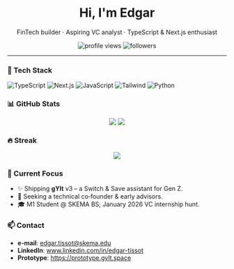 <h1 align="center">Hi, I'm Edgar</h1>

<p align="center">
  FinTech builder · Aspiring VC analyst · TypeScript & Next.js enthusiast
</p>

<p align="center">
  <img src="https://komarev.com/ghpvc/?username=keelk1&style=flat-square" alt="profile views" />
  <img src="https://img.shields.io/github/followers/keelk1?label=Follow&style=social" alt="followers" />
</p>

---

### 🔧 Tech Stack
![TypeScript](https://img.shields.io/badge/-TypeScript-black?style=flat-square&logo=typescript)
![Next.js](https://img.shields.io/badge/-Next.js-black?style=flat-square&logo=next.js)
![JavaScript](https://img.shields.io/badge/-JavaScript-black?style=flat-square&logo=javascript)
![Tailwind](https://img.shields.io/badge/-TailwindCSS-black?style=flat-square&logo=tailwind-css)
![Python](https://img.shields.io/badge/-Python-black?style=flat-square&logo=python)

### 📊 GitHub Stats
<p align="center">
  <img src="https://github-readme-stats.vercel.app/api?username=keelk1&show_icons=true&hide_title=true&count_private=true&bg_color=0D1117&text_color=C9D1D9&icon_color=58A6FF&hide_border=true" />
  <img src="https://github-readme-stats.vercel.app/api/top-langs/?username=keelk1&layout=compact&hide_border=true&hide=html,css&count_private=true&bg_color=0D1117&text_color=C9D1D9&icon_color=58A6FF" />
</p>

### 🔥 Streak
<p align="center">
  <img
    src="https://github-readme-streak-stats.herokuapp.com/?user=keelk1&background=0D1117&currStreakNum=58A6FF&sideNums=C9D1D9&sideLabels=C9D1D9&date=C9D1D9&stroke=0D1117&ring=58A6FF&fire=FF6E30&hide_border=true"
  />
</p>

### 🚀 Current Focus
- ✨ Shipping **gYlt** v3 – a Switch & Save assistant for Gen Z.
- 🤝 Seeking a technical co‑founder & early advisors.
- 🎓 M1 Student @ SKEMA BS; January 2026 VC internship hunt.

### 📫 Contact
- **e‑mail**: edgar.tissot@skema.edu  
- **LinkedIn**: www.linkedin.com/in/edgar-tissot  
- **Prototype**: <https://prototype.gylt.space>
